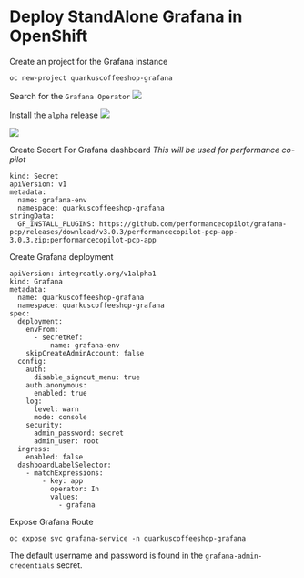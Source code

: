 # Deploy StandAlone Grafana in OpenShift

Create an project for the Grafana instance
```
oc new-project quarkuscoffeeshop-grafana
```

Search for the `Grafana Operator`
![](https://i.imgur.com/EvVBdk4.png)

Install the `alpha` release
![](https://i.imgur.com/6hJBLYz.png)

![](https://i.imgur.com/VxIZxaN.png)

Create Secert For Grafana dashboard
*This will be used for performance co-pilot*
```
kind: Secret
apiVersion: v1
metadata:
  name: grafana-env
  namespace: quarkuscoffeeshop-grafana
stringData:
  GF_INSTALL_PLUGINS: https://github.com/performancecopilot/grafana-pcp/releases/download/v3.0.3/performancecopilot-pcp-app-3.0.3.zip;performancecopilot-pcp-app
```


Create Grafana deployment
```
apiVersion: integreatly.org/v1alpha1
kind: Grafana
metadata:
  name: quarkuscoffeeshop-grafana
  namespace: quarkuscoffeeshop-grafana
spec:
  deployment:
    envFrom:
      - secretRef:
          name: grafana-env
    skipCreateAdminAccount: false
  config:
    auth:
      disable_signout_menu: true
    auth.anonymous:
      enabled: true
    log:
      level: warn
      mode: console
    security:
      admin_password: secret
      admin_user: root
  ingress:
    enabled: false
  dashboardLabelSelector:
    - matchExpressions:
        - key: app
          operator: In
          values:
            - grafana
```

Expose Grafana Route
```
oc expose svc grafana-service -n quarkuscoffeeshop-grafana
```


The default username and password is found in the 
`grafana-admin-credentials` secret.
